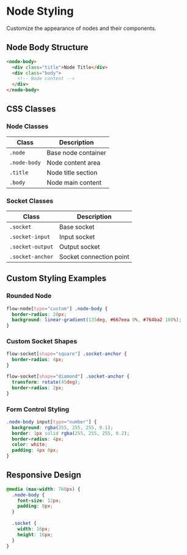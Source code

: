 # Node Styling

Customize the appearance of nodes and their components.

## Node Body Structure

```html
<node-body>
  <div class="title">Node Title</div>
  <div class="body">
    <!-- Node content -->
  </div>
</node-body>
```

## CSS Classes

### Node Classes
| Class | Description |
|-------|-------------|
| `.node` | Base node container |
| `.node-body` | Node content area |
| `.title` | Node title section |
| `.body` | Node main content |

### Socket Classes
| Class | Description |
|-------|-------------|
| `.socket` | Base socket |
| `.socket-input` | Input socket |
| `.socket-output` | Output socket |
| `.socket-anchor` | Socket connection point |

## Custom Styling Examples

### Rounded Node
```css
flow-node[type="custom"] .node-body {
  border-radius: 20px;
  background: linear-gradient(135deg, #667eea 0%, #764ba2 100%);
}
```

### Custom Socket Shapes
```css
flow-socket[shape="square"] .socket-anchor {
  border-radius: 4px;
}

flow-socket[shape="diamond"] .socket-anchor {
  transform: rotate(45deg);
  border-radius: 2px;
}
```

### Form Control Styling
```css
.node-body input[type="number"] {
  background: rgba(255, 255, 255, 0.1);
  border: 1px solid rgba(255, 255, 255, 0.2);
  border-radius: 4px;
  color: white;
  padding: 4px 8px;
}
```

## Responsive Design

```css
@media (max-width: 768px) {
  .node-body {
    font-size: 12px;
    padding: 8px;
  }
  
  .socket {
    width: 16px;
    height: 16px;
  }
}
```